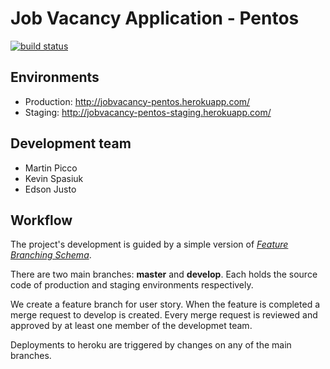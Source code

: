 Job Vacancy Application - Pentos
================================

[![build status](https://gitlab.com/fiuba-memo2/tp1/pentos/badges/master/build.svg)](https://gitlab.com/fiuba-memo2/tp1/pentos/commits/master)

## Environments

- Production: http://jobvacancy-pentos.herokuapp.com/
- Staging: http://jobvacancy-pentos-staging.herokuapp.com/

## Development team

- Martin Picco
- Kevin Spasiuk
- Edson Justo

## Workflow

The project's development is guided by a simple version of [*Feature Branching Schema*](https://nvie.com/posts/a-successful-git-branching-model/).

There are two main branches: **master** and **develop**. Each holds the source code of production and staging environments respectively.

We create a feature branch for user story. When the feature is completed a merge request to develop is created.
Every merge request is reviewed and approved by at least one member of the developmet team.

Deployments to heroku are triggered by changes on any of the main branches.